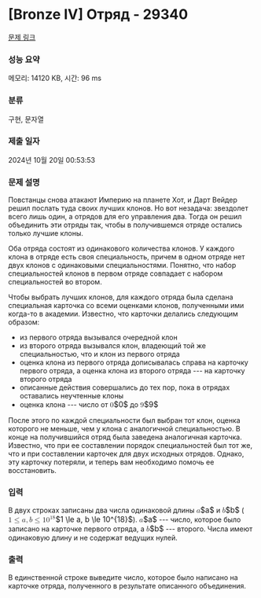 # [Bronze IV] Отряд - 29340 

[문제 링크](https://www.acmicpc.net/problem/29340) 

### 성능 요약

메모리: 14120 KB, 시간: 96 ms

### 분류

구현, 문자열

### 제출 일자

2024년 10월 20일 00:53:53

### 문제 설명

<p>Повстанцы снова атакают Империю на планете Хот, и Дарт Вейдер решил послать туда своих лучших клонов. Но вот незадача: звездолет всего лишь один, а отрядов для его управления два. Тогда он решил объединить эти отряды так, чтобы в получившемся отряде остались только лучшие клоны.</p>

<p>Оба отряда состоят из одинакового количества клонов. У каждого клона в отряде есть своя специальность, причем в одном отряде нет двух клонов с одинаковыми специальностями. Понятно, что набор специальностей клонов в первом отряде совпадает с набором специальностей во втором.</p>

<p>Чтобы выбрать лучших клонов, для каждого отряда была сделана специальная карточка со всеми оценками клонов, полученными ими когда-то в академии. Известно, что карточки делались следующим образом:</p>

<ul>
	<li>из первого отряда вызывался очередной клон</li>
	<li>из второго отряда вызывался клон, владеющий той же специальностью, что и клон из первого отряда</li>
	<li>оценка клона из первого отряда дописывалась справа на карточку первого отряда, а оценка клона из второго отряда --- на карточку второго отряда</li>
	<li>описанные действия совершались до тех пор, пока в отрядах оставались неучтенные клоны</li>
	<li>оценка клона --- число от <mjx-container class="MathJax" jax="CHTML" style="font-size: 109%; position: relative;"><mjx-math class="MJX-TEX" aria-hidden="true"><mjx-mn class="mjx-n"><mjx-c class="mjx-c30"></mjx-c></mjx-mn></mjx-math><mjx-assistive-mml unselectable="on" display="inline"><math xmlns="http://www.w3.org/1998/Math/MathML"><mn>0</mn></math></mjx-assistive-mml><span aria-hidden="true" class="no-mathjax mjx-copytext">$0$</span></mjx-container> до <mjx-container class="MathJax" jax="CHTML" style="font-size: 109%; position: relative;"><mjx-math class="MJX-TEX" aria-hidden="true"><mjx-mn class="mjx-n"><mjx-c class="mjx-c39"></mjx-c></mjx-mn></mjx-math><mjx-assistive-mml unselectable="on" display="inline"><math xmlns="http://www.w3.org/1998/Math/MathML"><mn>9</mn></math></mjx-assistive-mml><span aria-hidden="true" class="no-mathjax mjx-copytext">$9$</span> </mjx-container></li>
</ul>

<p>После этого по каждой специальности был выбран тот клон, оценка которого не меньше, чем у клона с аналогичной специальностью. В конце на получившийся отряд была заведена аналогичная карточка. Известно, что при ее составлении порядок специальностей был тот же, что и при составлении карточек для двух исходных отрядов. Однако, эту карточку потеряли, и теперь вам необходимо помочь ее восстановить.</p>

### 입력 

 <p>В двух строках записаны два числа одинаковой длины <mjx-container class="MathJax" jax="CHTML" style="font-size: 109%; position: relative;"><mjx-math class="MJX-TEX" aria-hidden="true"><mjx-mi class="mjx-i"><mjx-c class="mjx-c1D44E TEX-I"></mjx-c></mjx-mi></mjx-math><mjx-assistive-mml unselectable="on" display="inline"><math xmlns="http://www.w3.org/1998/Math/MathML"><mi>a</mi></math></mjx-assistive-mml><span aria-hidden="true" class="no-mathjax mjx-copytext">$a$</span></mjx-container> и <mjx-container class="MathJax" jax="CHTML" style="font-size: 109%; position: relative;"><mjx-math class="MJX-TEX" aria-hidden="true"><mjx-mi class="mjx-i"><mjx-c class="mjx-c1D44F TEX-I"></mjx-c></mjx-mi></mjx-math><mjx-assistive-mml unselectable="on" display="inline"><math xmlns="http://www.w3.org/1998/Math/MathML"><mi>b</mi></math></mjx-assistive-mml><span aria-hidden="true" class="no-mathjax mjx-copytext">$b$</span></mjx-container> (<mjx-container class="MathJax" jax="CHTML" style="font-size: 109%; position: relative;"><mjx-math class="MJX-TEX" aria-hidden="true"><mjx-mn class="mjx-n"><mjx-c class="mjx-c31"></mjx-c></mjx-mn><mjx-mo class="mjx-n" space="4"><mjx-c class="mjx-c2264"></mjx-c></mjx-mo><mjx-mi class="mjx-i" space="4"><mjx-c class="mjx-c1D44E TEX-I"></mjx-c></mjx-mi><mjx-mo class="mjx-n"><mjx-c class="mjx-c2C"></mjx-c></mjx-mo><mjx-mi class="mjx-i" space="2"><mjx-c class="mjx-c1D44F TEX-I"></mjx-c></mjx-mi><mjx-mo class="mjx-n" space="4"><mjx-c class="mjx-c2264"></mjx-c></mjx-mo><mjx-msup space="4"><mjx-mn class="mjx-n"><mjx-c class="mjx-c31"></mjx-c><mjx-c class="mjx-c30"></mjx-c></mjx-mn><mjx-script style="vertical-align: 0.393em;"><mjx-texatom size="s" texclass="ORD"><mjx-mn class="mjx-n"><mjx-c class="mjx-c31"></mjx-c><mjx-c class="mjx-c38"></mjx-c></mjx-mn></mjx-texatom></mjx-script></mjx-msup></mjx-math><mjx-assistive-mml unselectable="on" display="inline"><math xmlns="http://www.w3.org/1998/Math/MathML"><mn>1</mn><mo>≤</mo><mi>a</mi><mo>,</mo><mi>b</mi><mo>≤</mo><msup><mn>10</mn><mrow data-mjx-texclass="ORD"><mn>18</mn></mrow></msup></math></mjx-assistive-mml><span aria-hidden="true" class="no-mathjax mjx-copytext">$1 \le a, b \le 10^{18}$</span></mjx-container>). <mjx-container class="MathJax" jax="CHTML" style="font-size: 109%; position: relative;"><mjx-math class="MJX-TEX" aria-hidden="true"><mjx-mi class="mjx-i"><mjx-c class="mjx-c1D44E TEX-I"></mjx-c></mjx-mi></mjx-math><mjx-assistive-mml unselectable="on" display="inline"><math xmlns="http://www.w3.org/1998/Math/MathML"><mi>a</mi></math></mjx-assistive-mml><span aria-hidden="true" class="no-mathjax mjx-copytext">$a$</span></mjx-container> --- число, которое было записано на карточке первого отряда, а <mjx-container class="MathJax" jax="CHTML" style="font-size: 109%; position: relative;"><mjx-math class="MJX-TEX" aria-hidden="true"><mjx-mi class="mjx-i"><mjx-c class="mjx-c1D44F TEX-I"></mjx-c></mjx-mi></mjx-math><mjx-assistive-mml unselectable="on" display="inline"><math xmlns="http://www.w3.org/1998/Math/MathML"><mi>b</mi></math></mjx-assistive-mml><span aria-hidden="true" class="no-mathjax mjx-copytext">$b$</span></mjx-container> --- второго. Числа имеют одинаковую длину и не содержат ведущих нулей.</p>

### 출력 

 <p>В единственной строке выведите число, которое было написано на карточке отряда, полученного в результате описанного объединения.</p>

